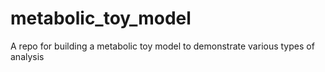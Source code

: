 # metabolic_toy_model
A repo for building a metabolic toy model to demonstrate various types of analysis
